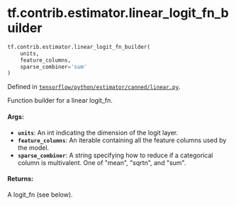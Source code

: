 <div itemscope itemtype="http://developers.google.com/ReferenceObject">
<meta itemprop="name" content="tf.contrib.estimator.linear_logit_fn_builder" />
</div>

# tf.contrib.estimator.linear_logit_fn_builder

``` python
tf.contrib.estimator.linear_logit_fn_builder(
    units,
    feature_columns,
    sparse_combiner='sum'
)
```



Defined in [`tensorflow/python/estimator/canned/linear.py`](https://www.tensorflow.org/code/tensorflow/python/estimator/canned/linear.py).

Function builder for a linear logit_fn.

#### Args:

* <b>`units`</b>: An int indicating the dimension of the logit layer.
* <b>`feature_columns`</b>: An iterable containing all the feature columns used by
    the model.
* <b>`sparse_combiner`</b>: A string specifying how to reduce if a categorical column
    is multivalent.  One of "mean", "sqrtn", and "sum".


#### Returns:

A logit_fn (see below).